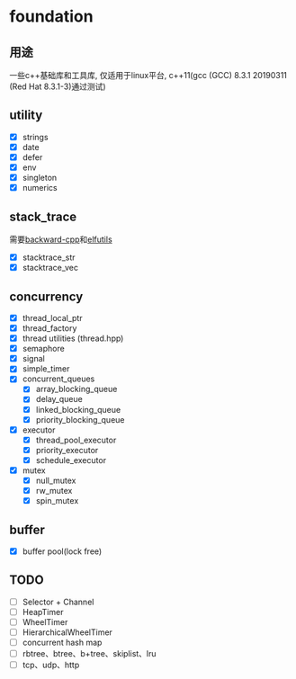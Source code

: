 # foundation

## 用途

一些c++基础库和工具库, 仅适用于linux平台, c++11(gcc (GCC) 8.3.1 20190311 (Red Hat 8.3.1-3)通过测试)

## utility

- [x] strings
- [x] date
- [x] defer
- [x] env
- [x] singleton
- [x] numerics

## stack_trace

需要[backward-cpp](https://github.com/bombela/backward-cpp)和[elfutils](https://fedorahosted.org/elfutils/)

- [x] stacktrace_str
- [x] stacktrace_vec

## concurrency

- [x] thread_local_ptr
- [x] thread_factory
- [x] thread utilities (thread.hpp)
- [x] semaphore
- [x] signal
- [x] simple_timer
- [x] concurrent_queues
  - [x] array_blocking_queue
  - [x] delay_queue
  - [x] linked_blocking_queue
  - [x] priority_blocking_queue
- [x] executor
  - [x] thread_pool_executor
  - [x] priority_executor
  - [x] schedule_executor
- [x] mutex
  - [x]  null_mutex
  - [x]  rw_mutex
  - [x]  spin_mutex

## buffer

- [x] buffer pool(lock free)

## TODO

- [ ] Selector + Channel
- [ ] HeapTimer
- [ ] WheelTimer
- [ ] HierarchicalWheelTimer
- [ ] concurrent hash map
- [ ] rbtree、btree、b+tree、skiplist、lru
- [ ] tcp、udp、http
